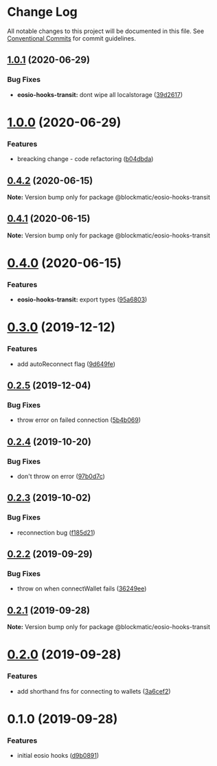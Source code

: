 # Change Log

All notable changes to this project will be documented in this file.
See [Conventional Commits](https://conventionalcommits.org) for commit guidelines.

## [1.0.1](https://github.com/blockmatic/eosio-hooks/compare/@blockmatic/eosio-hooks-transit@1.0.0...@blockmatic/eosio-hooks-transit@1.0.1) (2020-06-29)


### Bug Fixes

* **eosio-hooks-transit:** dont wipe all localstorage ([39d2617](https://github.com/blockmatic/eosio-hooks/commit/39d2617))





# [1.0.0](https://github.com/blockmatic/eosio-hooks/compare/@blockmatic/eosio-hooks-transit@0.4.2...@blockmatic/eosio-hooks-transit@1.0.0) (2020-06-29)


### Features

* breacking change - code refactoring ([b04dbda](https://github.com/blockmatic/eosio-hooks/commit/b04dbda))





## [0.4.2](https://github.com/blockmatic/eosio-hooks/compare/@blockmatic/eosio-hooks-transit@0.4.1...@blockmatic/eosio-hooks-transit@0.4.2) (2020-06-15)

**Note:** Version bump only for package @blockmatic/eosio-hooks-transit





## [0.4.1](https://github.com/blockmatic/eosio-hooks/compare/@blockmatic/eosio-hooks-transit@0.4.0...@blockmatic/eosio-hooks-transit@0.4.1) (2020-06-15)

**Note:** Version bump only for package @blockmatic/eosio-hooks-transit





# [0.4.0](https://github.com/blockmatic/eosio-hooks/compare/@blockmatic/eosio-hooks-transit@0.3.0...@blockmatic/eosio-hooks-transit@0.4.0) (2020-06-15)


### Features

* **eosio-hooks-transit:** export types ([95a6803](https://github.com/blockmatic/eosio-hooks/commit/95a6803))





# [0.3.0](https://github.com/blockmatic/eosio-hooks/compare/@blockmatic/eosio-hooks-transit@0.2.5...@blockmatic/eosio-hooks-transit@0.3.0) (2019-12-12)


### Features

* add autoReconnect flag ([9d649fe](https://github.com/blockmatic/eosio-hooks/commit/9d649fe))





## [0.2.5](https://github.com/blockmatic/eosio-hooks/compare/@blockmatic/eosio-hooks-transit@0.2.4...@blockmatic/eosio-hooks-transit@0.2.5) (2019-12-04)

### Bug Fixes

- throw error on failed connection ([5b4b069](https://github.com/blockmatic/eosio-hooks/commit/5b4b069))

## [0.2.4](https://github.com/blockmatic/eosio-hooks/compare/@blockmatic/eosio-hooks-transit@0.2.3...@blockmatic/eosio-hooks-transit@0.2.4) (2019-10-20)

### Bug Fixes

- don't throw on error ([97b0d7c](https://github.com/blockmatic/eosio-hooks/commit/97b0d7c))

## [0.2.3](https://github.com/blockmatic/eosio-hooks/compare/@blockmatic/eosio-hooks-transit@0.2.2...@blockmatic/eosio-hooks-transit@0.2.3) (2019-10-02)

### Bug Fixes

- reconnection bug ([f185d21](https://github.com/blockmatic/eosio-hooks/commit/f185d21))

## [0.2.2](https://github.com/blockmatic/eosio-hooks/compare/@blockmatic/eosio-hooks-transit@0.2.1...@blockmatic/eosio-hooks-transit@0.2.2) (2019-09-29)

### Bug Fixes

- throw on when connectWallet fails ([36249ee](https://github.com/blockmatic/eosio-hooks/commit/36249ee))

## [0.2.1](https://github.com/blockmatic/eosio-hooks/compare/@blockmatic/eosio-hooks-transit@0.2.0...@blockmatic/eosio-hooks-transit@0.2.1) (2019-09-28)

**Note:** Version bump only for package @blockmatic/eosio-hooks-transit

# [0.2.0](https://github.com/blockmatic/eosio-hooks/compare/@blockmatic/eosio-hooks-transit@0.1.0...@blockmatic/eosio-hooks-transit@0.2.0) (2019-09-28)

### Features

- add shorthand fns for connecting to wallets ([3a6cef2](https://github.com/blockmatic/eosio-hooks/commit/3a6cef2))

# 0.1.0 (2019-09-28)

### Features

- initial eosio hooks ([d9b0891](https://github.com/blockmatic/eosio-hooks/commit/d9b0891))
